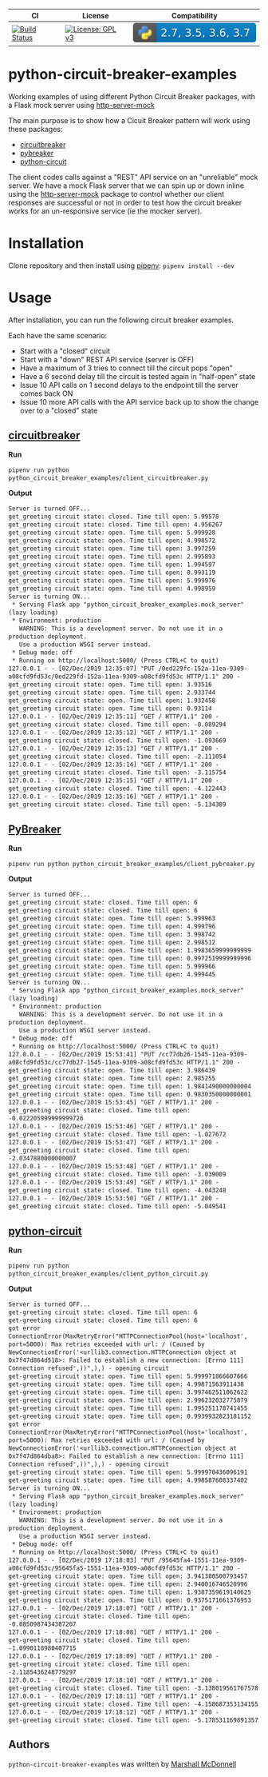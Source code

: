 | CI | License | Compatibility |
|----|---------|---------------|
| [![Build Status](https://img.shields.io/endpoint.svg?url=https%3A%2F%2Factions-badge.atrox.dev%2Fmarshallmcdonnell%2Fpython-circuit-breaker-examples%2Fbadge%3Fref%3Dmaster&style=flat)](https://actions-badge.atrox.dev/marshallmcdonnell/python-circuit-breaker-examples/goto?ref=master) | [![License: GPL v3](https://img.shields.io/badge/License-GPLv3-blue.svg)](https://www.gnu.org/licenses/gpl-3.0) | ![python compability](.images/python-compatibility-badge.svg) |

# python-circuit-breaker-examples

Working examples of using different Python Circuit Breaker packages, with a Flask mock server using [http-server-mock](https://github.com/ezequielramos/http-server-mock)

The main purpose is to show how a Cicuit Breaker pattern will work
using these packages:

 * [circuitbreaker](https://github.com/fabfuel/circuitbreaker)
 * [pybreaker](https://github.com/danielfm/pybreaker)
 * [python-circuit](https://github.com/edgeware/python-circuit)
 

The client codes calls against a "REST" API service on an "unreliable" mock server.
We have a mock Flask server that we can spin up or down inline
using the [http-server-mock](https://github.com/ezequielramos/http-server-mock) package
to control whether our client responses are successful or not
in order to test how the circuit breaker works for an un-responsive service (ie the mocker server).



# Installation

Clone repository and then install using [pipenv](https://pipenv.readthedocs.io/en/latest/): `pipenv install --dev`

# Usage


After installation, you can run the following circuit breaker examples.

Each have the same scenario:
 * Start with a "closed" circuit
 * Start with a "down" REST API service (server is OFF)
 * Have a maximum of 3 tries to connect till the circuit pops "open"
 * Have a 6 second delay till the circuit is tested again in "half-open" state
 * Issue 10 API calls on 1 second delays to the endpoint till the server comes back ON
 * Issue 10 more API calls with the API service back up to show the change over to a "closed" state

## [circuitbreaker](https://github.com/fabfuel/circuitbreaker)

**Run**
```
pipenv run python python_circuit_breaker_examples/client_circuitbreaker.py
```

**Output**
```
Server is turned OFF...
get_greeting circuit state: closed. Time till open: 5.99578
get_greeting circuit state: closed. Time till open: 4.956267
get_greeting circuit state: open. Time till open: 5.999928
get_greeting circuit state: open. Time till open: 4.998572
get_greeting circuit state: open. Time till open: 3.997259
get_greeting circuit state: open. Time till open: 2.995893
get_greeting circuit state: open. Time till open: 1.994597
get_greeting circuit state: open. Time till open: 0.993119
get_greeting circuit state: open. Time till open: 5.999976
get_greeting circuit state: open. Time till open: 4.998959
Server is turning ON...
 * Serving Flask app "python_circuit_breaker_examples.mock_server" (lazy loading)
 * Environment: production
   WARNING: This is a development server. Do not use it in a production deployment.
   Use a production WSGI server instead.
 * Debug mode: off
 * Running on http://localhost:5000/ (Press CTRL+C to quit)
127.0.0.1 - - [02/Dec/2019 12:35:07] "PUT /0ed229fc-152a-11ea-9309-a08cfd9fd53c/0ed229fd-152a-11ea-9309-a08cfd9fd53c HTTP/1.1" 200 -
get_greeting circuit state: open. Time till open: 3.93516
get_greeting circuit state: open. Time till open: 2.933744
get_greeting circuit state: open. Time till open: 1.932458
get_greeting circuit state: open. Time till open: 0.93114
127.0.0.1 - - [02/Dec/2019 12:35:11] "GET / HTTP/1.1" 200 -
get_greeting circuit state: closed. Time till open: -0.089294
127.0.0.1 - - [02/Dec/2019 12:35:12] "GET / HTTP/1.1" 200 -
get_greeting circuit state: closed. Time till open: -1.093669
127.0.0.1 - - [02/Dec/2019 12:35:13] "GET / HTTP/1.1" 200 -
get_greeting circuit state: closed. Time till open: -2.111054
127.0.0.1 - - [02/Dec/2019 12:35:14] "GET / HTTP/1.1" 200 -
get_greeting circuit state: closed. Time till open: -3.115754
127.0.0.1 - - [02/Dec/2019 12:35:15] "GET / HTTP/1.1" 200 -
get_greeting circuit state: closed. Time till open: -4.122443
127.0.0.1 - - [02/Dec/2019 12:35:16] "GET / HTTP/1.1" 200 -
get_greeting circuit state: closed. Time till open: -5.134389
```

## [PyBreaker](https://github.com/danielfm/pybreaker)

**Run**
```
pipenv run python python_circuit_breaker_examples/client_pybreaker.py
```

**Output**
```
Server is turned OFF...
get_greeting circuit state: closed. Time till open: 6
get_greeting circuit state: closed. Time till open: 6
get_greeting circuit state: open. Time till open: 5.999963
get_greeting circuit state: open. Time till open: 4.999796
get_greeting circuit state: open. Time till open: 3.998742
get_greeting circuit state: open. Time till open: 2.998512
get_greeting circuit state: open. Time till open: 1.9983659999999999
get_greeting circuit state: open. Time till open: 0.9972519999999996
get_greeting circuit state: open. Time till open: 5.999966
get_greeting circuit state: open. Time till open: 4.999445
Server is turning ON...
 * Serving Flask app "python_circuit_breaker_examples.mock_server" (lazy loading)
 * Environment: production
   WARNING: This is a development server. Do not use it in a production deployment.
   Use a production WSGI server instead.
 * Debug mode: off
 * Running on http://localhost:5000/ (Press CTRL+C to quit)
127.0.0.1 - - [02/Dec/2019 15:53:41] "PUT /cc77db26-1545-11ea-9309-a08cfd9fd53c/cc77db27-1545-11ea-9309-a08cfd9fd53c HTTP/1.1" 200 -
get_greeting circuit state: open. Time till open: 3.986439
get_greeting circuit state: open. Time till open: 2.985255
get_greeting circuit state: open. Time till open: 1.9841490000000004
get_greeting circuit state: open. Time till open: 0.9830350000000001
127.0.0.1 - - [02/Dec/2019 15:53:45] "GET / HTTP/1.1" 200 -
get_greeting circuit state: closed. Time till open: -0.022205999999999726
127.0.0.1 - - [02/Dec/2019 15:53:46] "GET / HTTP/1.1" 200 -
get_greeting circuit state: closed. Time till open: -1.027672
127.0.0.1 - - [02/Dec/2019 15:53:47] "GET / HTTP/1.1" 200 -
get_greeting circuit state: closed. Time till open: -2.0347880000000007
127.0.0.1 - - [02/Dec/2019 15:53:48] "GET / HTTP/1.1" 200 -
get_greeting circuit state: closed. Time till open: -3.039009
127.0.0.1 - - [02/Dec/2019 15:53:49] "GET / HTTP/1.1" 200 -
get_greeting circuit state: closed. Time till open: -4.043248
127.0.0.1 - - [02/Dec/2019 15:53:50] "GET / HTTP/1.1" 200 -
get_greeting circuit state: closed. Time till open: -5.049541
```

## [python-circuit]()

**Run**
```
pipenv run python python_circuit_breaker_examples/client_python_circuit.py
```

**Output**
```
Server is turned OFF...
get-greeting circuit state: closed. Time till open: 6
get-greeting circuit state: closed. Time till open: 6
got error ConnectionError(MaxRetryError("HTTPConnectionPool(host='localhost', port=5000): Max retries exceeded with url: / (Caused by NewConnectionError('<urllib3.connection.HTTPConnection object at 0x7f47d864d518>: Failed to establish a new connection: [Errno 111] Connection refused',))",),) - opening circuit
get-greeting circuit state: open. Time till open: 5.999971866607666
get-greeting circuit state: open. Time till open: 4.99871563911438
get-greeting circuit state: open. Time till open: 3.997462511062622
get-greeting circuit state: open. Time till open: 2.996232032775879
get-greeting circuit state: open. Time till open: 1.995251178741455
get-greeting circuit state: open. Time till open: 0.9939932823181152
got error ConnectionError(MaxRetryError("HTTPConnectionPool(host='localhost', port=5000): Max retries exceeded with url: / (Caused by NewConnectionError('<urllib3.connection.HTTPConnection object at 0x7f47d864dba8>: Failed to establish a new connection: [Errno 111] Connection refused',))",),) - opening circuit
get-greeting circuit state: open. Time till open: 5.999970436096191
get-greeting circuit state: open. Time till open: 4.998587608337402
Server is turning ON...
 * Serving Flask app "python_circuit_breaker_examples.mock_server" (lazy loading)
 * Environment: production
   WARNING: This is a development server. Do not use it in a production deployment.
   Use a production WSGI server instead.
 * Debug mode: off
 * Running on http://localhost:5000/ (Press CTRL+C to quit)
127.0.0.1 - - [02/Dec/2019 17:18:03] "PUT /95645fa4-1551-11ea-9309-a08cfd9fd53c/95645fa5-1551-11ea-9309-a08cfd9fd53c HTTP/1.1" 200 -
get-greeting circuit state: open. Time till open: 3.941380500793457
get-greeting circuit state: open. Time till open: 2.940016746520996
get-greeting circuit state: open. Time till open: 1.9387359619140625
get-greeting circuit state: open. Time till open: 0.9375171661376953
127.0.0.1 - - [02/Dec/2019 17:18:07] "GET / HTTP/1.1" 200 -
get-greeting circuit state: closed. Time till open: -0.0850987434387207
127.0.0.1 - - [02/Dec/2019 17:18:08] "GET / HTTP/1.1" 200 -
get-greeting circuit state: closed. Time till open: -1.0990118980407715
127.0.0.1 - - [02/Dec/2019 17:18:09] "GET / HTTP/1.1" 200 -
get-greeting circuit state: closed. Time till open: -2.1185436248779297
127.0.0.1 - - [02/Dec/2019 17:18:10] "GET / HTTP/1.1" 200 -
get-greeting circuit state: closed. Time till open: -3.138019561767578
127.0.0.1 - - [02/Dec/2019 17:18:11] "GET / HTTP/1.1" 200 -
get-greeting circuit state: closed. Time till open: -4.158687353134155
127.0.0.1 - - [02/Dec/2019 17:18:12] "GET / HTTP/1.1" 200 -
get-greeting circuit state: closed. Time till open: -5.178531169891357
```

Authors
-------

`python-circuit-breaker-examples` was written by [Marshall McDonnell](https://github.com/marshallmcdonnell)

